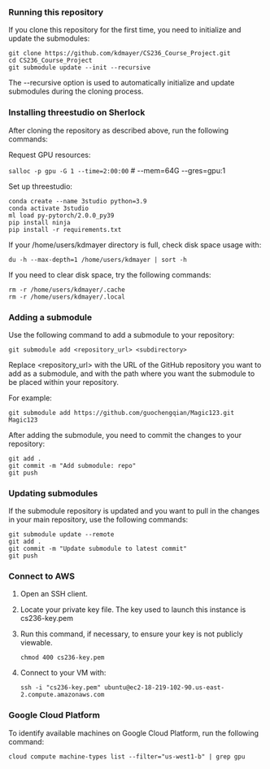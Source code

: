 ### Running this repository

If you clone this repository for the first time, you need to initialize and update the submodules:

```
git clone https://github.com/kdmayer/CS236_Course_Project.git
cd CS236_Course_Project
git submodule update --init --recursive
```

The --recursive option is used to automatically initialize and update submodules during the cloning process.

### Installing threestudio on Sherlock

After cloning the repository as described above, run the following commands:

Request GPU resources: 

   ```salloc -p gpu -G 1 --time=2:00:00``` # --mem=64G --gres=gpu:1

Set up threestudio:

   ```
   conda create --name 3studio python=3.9
   conda activate 3studio
   ml load py-pytorch/2.0.0_py39
   pip install ninja
   pip install -r requirements.txt
   ```

If your /home/users/kdmayer directory is full, check disk space usage with:

   ```du -h --max-depth=1 /home/users/kdmayer | sort -h```

If you need to clear disk space, try the following commands:
   
   ```
   rm -r /home/users/kdmayer/.cache
   rm -r /home/users/kdmayer/.local
   ```

### Adding a submodule

Use the following command to add a submodule to your repository:

```
git submodule add <repository_url> <subdirectory>
```

Replace <repository_url> with the URL of the GitHub repository you want to add as a submodule, and <subdirectory> with the path where you want the submodule to be placed within your repository.

For example:

```
git submodule add https://github.com/guochengqian/Magic123.git Magic123
```

After adding the submodule, you need to commit the changes to your repository:

```
git add .
git commit -m "Add submodule: repo"
git push
```

### Updating submodules

If the submodule repository is updated and you want to pull in the changes in your main repository, use the following commands:

```
git submodule update --remote
git add .
git commit -m "Update submodule to latest commit"
git push
```

### Connect to AWS

1. Open an SSH client.

2. Locate your private key file. The key used to launch this instance is cs236-key.pem

3. Run this command, if necessary, to ensure your key is not publicly viewable.

    ```chmod 400 cs236-key.pem```

4. Connect to your VM with:

    ```ssh -i "cs236-key.pem" ubuntu@ec2-18-219-102-90.us-east-2.compute.amazonaws.com```

### Google Cloud Platform

To identify available machines on Google Cloud Platform, run the following command:

```cloud compute machine-types list --filter="us-west1-b" | grep gpu```